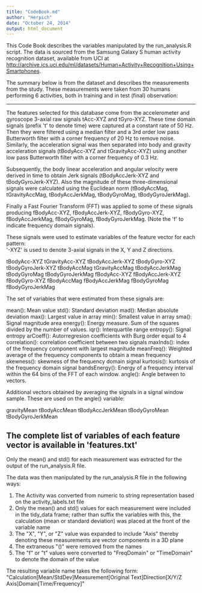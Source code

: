 ```yaml
---
title: "CodeBook.md"
author: "Herpich"
date: "October 24, 2014"
output: html_document
---
```


This Code Book describes the variables manipulated by the run_analysis.R script.  The data is sourced from the Samsung Galaxy S human activity recognition dataset, available from UCI at http://archive.ics.uci.edu/ml/datasets/Human+Activity+Recognition+Using+Smartphones.  

The summary below is from the dataset and describes the measurements from the study.  These measurements were taken from 30 humans performing 6 activities, both in training and in test (final) observation:

-------------------------------------------------------------------------------
The features selected for this database come from the accelerometer and gyroscope 3-axial raw signals tAcc-XYZ and tGyro-XYZ. These time domain signals (prefix 't' to denote time) were captured at a constant rate of 50 Hz. Then they were filtered using a median filter and a 3rd order low pass Butterworth filter with a corner frequency of 20 Hz to remove noise. Similarly, the acceleration signal was then separated into body and gravity acceleration signals (tBodyAcc-XYZ and tGravityAcc-XYZ) using another low pass Butterworth filter with a corner frequency of 0.3 Hz. 

Subsequently, the body linear acceleration and angular velocity were derived in time to obtain Jerk signals (tBodyAccJerk-XYZ and tBodyGyroJerk-XYZ). Also the magnitude of these three-dimensional signals were calculated using the Euclidean norm (tBodyAccMag, tGravityAccMag, tBodyAccJerkMag, tBodyGyroMag, tBodyGyroJerkMag). 

Finally a Fast Fourier Transform (FFT) was applied to some of these signals producing fBodyAcc-XYZ, fBodyAccJerk-XYZ, fBodyGyro-XYZ, fBodyAccJerkMag, fBodyGyroMag, fBodyGyroJerkMag. (Note the 'f' to indicate frequency domain signals). 

These signals were used to estimate variables of the feature vector for each pattern:  
'-XYZ' is used to denote 3-axial signals in the X, Y and Z directions.

tBodyAcc-XYZ
tGravityAcc-XYZ
tBodyAccJerk-XYZ
tBodyGyro-XYZ
tBodyGyroJerk-XYZ
tBodyAccMag
tGravityAccMag
tBodyAccJerkMag
tBodyGyroMag
tBodyGyroJerkMag
fBodyAcc-XYZ
fBodyAccJerk-XYZ
fBodyGyro-XYZ
fBodyAccMag
fBodyAccJerkMag
fBodyGyroMag
fBodyGyroJerkMag

The set of variables that were estimated from these signals are: 

mean(): Mean value
std(): Standard deviation
mad(): Median absolute deviation 
max(): Largest value in array
min(): Smallest value in array
sma(): Signal magnitude area
energy(): Energy measure. Sum of the squares divided by the number of values. 
iqr(): Interquartile range 
entropy(): Signal entropy
arCoeff(): Autorregresion coefficients with Burg order equal to 4
correlation(): correlation coefficient between two signals
maxInds(): index of the frequency component with largest magnitude
meanFreq(): Weighted average of the frequency components to obtain a mean frequency
skewness(): skewness of the frequency domain signal 
kurtosis(): kurtosis of the frequency domain signal 
bandsEnergy(): Energy of a frequency interval within the 64 bins of the FFT of each window.
angle(): Angle between to vectors.

Additional vectors obtained by averaging the signals in a signal window sample. These are used on the angle() variable:

gravityMean
tBodyAccMean
tBodyAccJerkMean
tBodyGyroMean
tBodyGyroJerkMean

The complete list of variables of each feature vector is available in 'features.txt'
-------------------------------------------------------------------------------

Only the mean() and std() for each measurement was extracted for the output of the run_analysis.R file.

The data was then manipulated by the run_analysis.R file in the following ways:

1.  The Activity was converted from numeric to string representation based on the activity_labels.txt file
2.  Only the mean() and std() values for each measurement were included in the tidy_data frame; rather than suffix the variables with this, the calculation (mean or standard deviation) was placed at the front of the variable name
3.  The "X", "Y", or "Z" value was expanded to include "Axis" thereby denoting these measurements are vector components in a 3D plane
4.  The extraneous "()" were removed from the names
5.  The "f" or "t" values were converted to "FreqDomain" or "TimeDomain" to denote the domain of the value

The resulting variable name takes the following form:
"Calculation[Mean/StdDev]Measurement[Original Text]Direction[X/Y/Z Axis]Domain[Time/Frequency]"